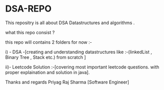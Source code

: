 # DSA-REPO
This repositry is all about DSA Datastructures and algorithms .

what this repo consist ?

this repo will contains 2 folders for now :-  

i) - DSA -[creating and understanding datastructures like :-(linkedList , Binary Tree , Stack etc.) from scratch ]

ii)- Leetcode Solution :-[covering most important leetcode questions. with proper explaination and solution in java].

Thanks and regards
Priyag Raj Sharma [Software Engineer]
